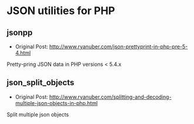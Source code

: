 JSON utilities for PHP
======================

jsonpp
------

* Original Post: http://www.ryanuber.com/json-prettyprint-in-php-pre-5-4.html

Pretty-pring JSON data in PHP versions < 5.4.x

json_split_objects
------------------

* Original Post: http://www.ryanuber.com/splitting-and-decoding-multiple-json-objects-in-php.html

Split multiple json objects
